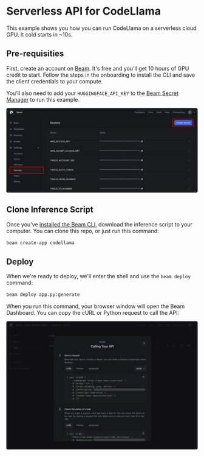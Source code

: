 # Serverless API for CodeLlama 

This example shows you how you can run CodeLlama on a serverless cloud GPU. It cold starts in ~10s.

## Pre-requisities 

First, create an account on [Beam](https://beam.cloud). It's free and you'll get 10 hours of GPU credit to start. Follow the steps in the onboarding to install the CLI and save the client credentials to your compute.

You'll also need to add your `HUGGINGFACE_API_KEY` to the [Beam Secret Manager](https://www.beam.cloud/dashboard/settings/secrets) to run this example.

![](./img/secret-list.png)

## Clone Inference Script

Once you've [installed the Beam CLI](https://docs.beam.cloud/getting-started/installation), download the inference script to your computer. You can clone this repo, or just run this command:

```sh
beam create-app codellama
```

## Deploy

When we're ready to deploy, we'll enter the shell and use the `beam deploy` command:

```sh
beam deploy app.py:generate
```

When you run this command, your browser window will open the Beam Dashboard. You can copy the cURL or Python request to call the API:

![](./img/call-api.png)
